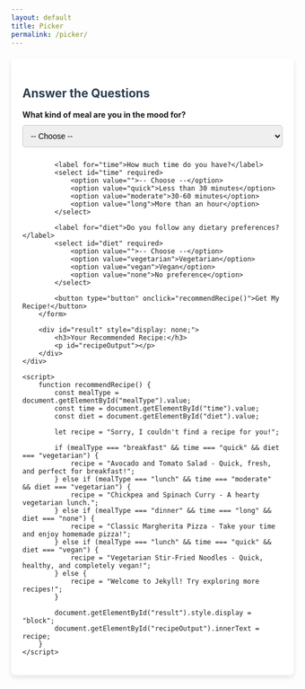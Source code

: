```yaml
---
layout: default
title: Picker
permalink: /picker/
---
```


<html lang="en">
<head>
    <meta charset="UTF-8">
    <meta name="viewport" content="width=device-width, initial-scale=1.0">
    <title>Recipe Picker</title>
    <style>
        .container {
            max-width: 600px;
            margin: 20px auto;
            padding: 20px;
            background: #fff;
            border-radius: 8px;
            box-shadow: 0 4px 8px rgba(0, 0, 0, 0.1);
        }
        h2, h3 {
            color: #2c3e50;
        }
        label {
            font-weight: bold;
        }
        select, button {
            margin: 10px 0;
            padding: 10px;
            width: 100%;
            font-size: 1em;
            border: 1px solid #ccc;
            border-radius: 5px;
        }
        button {
            background-color: #3498db;
            color: #fff;
            cursor: pointer;
            transition: background 0.3s;
        }
        button:hover {
            background-color: #2980b9;
        }
        #result {
            margin-top: 20px;
            padding: 10px;
            background-color: #e8f6f3;
            border: 1px solid #d1e7e0;
            border-radius: 5px;
        }
    </style>
</head>
<body>
    <div class="container">
        <h2>Answer the Questions</h2>
        <form id="recipeForm">
            <label for="mealType">What kind of meal are you in the mood for?</label>
            <select id="mealType" required>
                <option value="">-- Choose --</option>
                <option value="breakfast">Breakfast</option>
                <option value="lunch">Lunch</option>
                <option value="dinner">Dinner</option>
            </select>

            <label for="time">How much time do you have?</label>
            <select id="time" required>
                <option value="">-- Choose --</option>
                <option value="quick">Less than 30 minutes</option>
                <option value="moderate">30-60 minutes</option>
                <option value="long">More than an hour</option>
            </select>

            <label for="diet">Do you follow any dietary preferences?</label>
            <select id="diet" required>
                <option value="">-- Choose --</option>
                <option value="vegetarian">Vegetarian</option>
                <option value="vegan">Vegan</option>
                <option value="none">No preference</option>
            </select>

            <button type="button" onclick="recommendRecipe()">Get My Recipe!</button>
        </form>

        <div id="result" style="display: none;">
            <h3>Your Recommended Recipe:</h3>
            <p id="recipeOutput"></p>
        </div>
    </div>

    <script>
        function recommendRecipe() {
            const mealType = document.getElementById("mealType").value;
            const time = document.getElementById("time").value;
            const diet = document.getElementById("diet").value;

            let recipe = "Sorry, I couldn't find a recipe for you!";

            if (mealType === "breakfast" && time === "quick" && diet === "vegetarian") {
                recipe = "Avocado and Tomato Salad - Quick, fresh, and perfect for breakfast!";
            } else if (mealType === "lunch" && time === "moderate" && diet === "vegetarian") {
                recipe = "Chickpea and Spinach Curry - A hearty vegetarian lunch.";
            } else if (mealType === "dinner" && time === "long" && diet === "none") {
                recipe = "Classic Margherita Pizza - Take your time and enjoy homemade pizza!";
            } else if (mealType === "lunch" && time === "quick" && diet === "vegan") {
                recipe = "Vegetarian Stir-Fried Noodles - Quick, healthy, and completely vegan!";
            } else {
                recipe = "Welcome to Jekyll! Try exploring more recipes!";
            }

            document.getElementById("result").style.display = "block";
            document.getElementById("recipeOutput").innerText = recipe;
        }
    </script>
</body>
</html>
